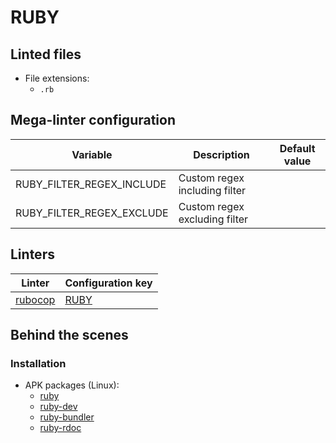 <!-- markdownlint-disable MD033 MD041 -->
<!-- Generated by .automation/build.py, please do not update manually -->
# RUBY

## Linted files

- File extensions:
  - `.rb`

## Mega-linter configuration

| Variable | Description | Default value |
| ----------------- | -------------- | -------------- |
| RUBY_FILTER_REGEX_INCLUDE | Custom regex including filter |  |
| RUBY_FILTER_REGEX_EXCLUDE | Custom regex excluding filter |  |

## Linters

| Linter | Configuration key |
| ------ | ----------------- |
| [rubocop](https://github.com/nvuillam/mega-linter/tree/master/docs/descriptors/ruby_rubocop.md#readme) | [RUBY](https://github.com/nvuillam/mega-linter/tree/master/docs/descriptors/ruby_rubocop.md#readme) |

## Behind the scenes

### Installation

- APK packages (Linux):
  - [ruby](https://pkgs.alpinelinux.org/packages?branch=edge&name=ruby)
  - [ruby-dev](https://pkgs.alpinelinux.org/packages?branch=edge&name=ruby-dev)
  - [ruby-bundler](https://pkgs.alpinelinux.org/packages?branch=edge&name=ruby-bundler)
  - [ruby-rdoc](https://pkgs.alpinelinux.org/packages?branch=edge&name=ruby-rdoc)
